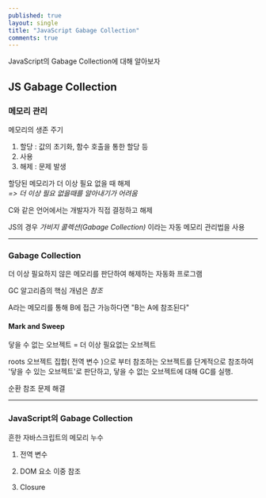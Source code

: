 ```yaml
---
published: true
layout: single
title: "JavaScript Gabage Collection"
comments: true
---
```


JavaScript의 Gabage Collection에 대해 알아보자

## JS Gabage Collection

### 메모리 관리

메모리의 생존 주기

1. 할당 : 값의 초기화, 함수 호출을 통한 할당 등
2. 사용
3. 해제 : 문제 발생

할당된 메모리가 더 이상 필요 없을 때 해제
<br>
_=> 더 이상 필요 없을때를 알아내기가 어려움_

C와 같은 언어에서는 개발자가 직접 결정하고 해제

JS의 경우 _가비지 콜렉션(Gabage Collection)_ 이라는 자동 메모리 관리법을 사용

---

### Gabage Collection

더 이상 필요하지 않은 메모리를 판단하여 해제하는 자동화 프로그램

GC 알고리즘의 핵심 개념은 _참조_

A라는 메모리를 통해 B에 접근 가능하다면 "B는 A에 참조된다"

#### Mark and Sweep

닿을 수 없는 오브젝트 = 더 이상 필요없는 오브젝트

roots 오브젝트 집합( 전역 변수 )으로 부터 참조하는 오브젝트를 단계적으로 참조하여 '닿을 수 있는 오브젝트'로 판단하고, 닿을 수 없는 오브젝트에 대해 GC를 실행.

순환 참조 문제 해결

---

### JavaScript의 Gabage Collection

흔한 자바스크립트의 메모리 누수

1. 전역 변수

2. DOM 요소 이중 참조

3. Closure

